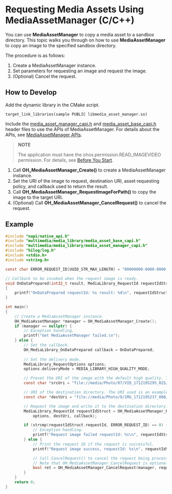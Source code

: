 # Requesting Media Assets Using MediaAssetManager (C/C++)

You can use **MediaAssetManager** to copy a media asset to a sandbox directory. This topic walks you through on how to use **MediaAssetManager** to copy an image to the specified sandbox directory.

The procedure is as follows:

1. Create a MediaAssetManager instance.
2. Set parameters for requesting an image and request the image.
3. (Optional) Cancel the request.

## How to Develop

Add the dynamic library in the CMake script.

```
target_link_libraries(sample PUBLIC libmedia_asset_manager.so)
```

Include the [media_asset_manager_capi.h](../../reference/apis-media-library-kit/capi-media-asset-manager-capi-h.md) and [media_asset_base_capi.h](../../reference/apis-media-library-kit/capi-media-asset-base-capi-h.md) header files to use the APIs of MediaAssetManager. For details about the APIs, see [MediaAssetManager APIs](../../reference/apis-media-library-kit/capi-mediaassetmanager.md).

> **NOTE**
>
> The application must have the ohos.permission.READ_IMAGEVIDEO permission. For details, see [Before You Start](photoAccessHelper-preparation.md).

1. Call **OH_MediaAssetManager_Create()** to create a MediaAssetManager instance.
2. Set the URI of the image to request, destination URI, asset requesting policy, and callback used to return the result.
3. Call **OH_MediaAssetManager_RequestImageForPath()** to copy the image to the target URI.
4. (Optional) Call **OH_MediaAssetManager_CancelRequest()** to cancel the request.

## Example

```c
#include "napi/native_api.h"
#include "multimedia/media_library/media_asset_base_capi.h"
#include "multimedia/media_library/media_asset_manager_capi.h"
#include "hilog/log.h"
#include <stdio.h>
#include <string.h>

const char ERROR_REQUEST_ID[UUID_STR_MAX_LENGTH] = "00000000-0000-0000-0000-000000000000";

// Callback to be invoked when the request image is ready.
void OnDataPrepared(int32_t result, MediaLibrary_RequestId requestIdStruct)
{
    printf("OnDataPrepared requestId: %s result: %d\n", requestIdStruct.requestId, result);
}

int main()
{
    // Create a MediaAssetManager instance.
    OH_MediaAssetManager *manager = OH_MediaAssetManager_Create();
    if (manager == nullptr) {
        // Exception handling.
        printf("Get MediaAssetManager failed.\n");
    } else {
        // Set the callback.
        OH_MediaLibrary_OnDataPrepared callback = OnDataPrepared;
        
        // Set the delivery mode.
        MediaLibrary_RequestOptions options;
        options.deliveryMode = MEDIA_LIBRARY_HIGH_QUALITY_MODE;

        // Preset the URI of the image with the default high quality. The URI used is an example only. You need to create or obtain the URI based on actual requirements.
        const char *srcUri = "file://media/Photo/87/VID_1712195295_025/request_image_src.jpg";

        // URI of the destination directory. The URI used is an example. You need to create or obtain the URI based on actual requirements.
        const char *destUri = "file://media/Photo/9/IMG_1712195237_008/request_image_dest.jpg";

        // Request the image and write it to the destination directory.
        MediaLibrary_RequestId requestIdStruct = OH_MediaAssetManager_RequestImageForPath(manager, srcUri,
            options, destUri, callback);

        if (strcmp(requestIdStruct.requestId, ERROR_REQUEST_ID) == 0) {
            // Exception handling.
            printf("Request image failed requestId: %s\n", requestIdStruct.requestId);
        } else {
            // Print the request ID if the request is successful.
            printf("Request image success, requestId: %s\n", requestIdStruct.requestId);

            // Call CancelRequest() to cancel the request being processed.
            // Note that OH_MediaAssetManager_CancelRequest is optional.
            bool ret = OH_MediaAssetManager_CancelRequest(manager, requestIdStruct);
        }
    }
    return 0;
}
```
